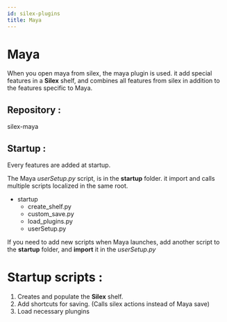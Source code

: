 ```yaml
---
id: silex-plugins
title: Maya
---
```


# Maya 

When you open maya from silex, the maya plugin is used. it add special features in a **Silex** shelf, and combines all features from silex in addition to the features specific to Maya.

## Repository :

silex-maya

## Startup :

Every features are added at startup. 

The Maya *userSetup.py* script, is in the **startup** folder. it import and calls multiple scripts localized in the same root.

- startup
    - create_shelf.py 
    - custom_save.py
    - load_plugins.py
    - userSetup.py

If you need to add new scripts when Maya launches, add another script to the **startup** folder, and **import** it in the *userSetup.py* 


# Startup scripts :

1. Creates and populate the **Silex** shelf.
2. Add shortcuts for saving. (Calls silex actions instead of Maya save)
3. Load necessary plungins



